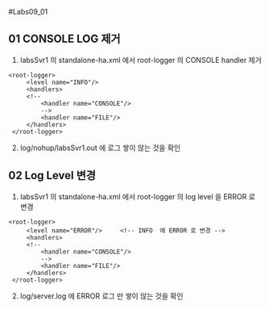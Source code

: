 #Labs09_01
## 01 CONSOLE LOG 제거 
1) labsSvr1 의 standalone-ha.xml 에서 root-logger 의 CONSOLE handler 제거

```
<root-logger>
     <level name="INFO"/>
     <handlers>
     <!--
         <handler name="CONSOLE"/>
         -->
         <handler name="FILE"/>
     </handlers>
 </root-logger>

```

2) log/nohup/labsSvr1.out 에 로그 쌓이 않는 것을 확인 

## 02 Log Level 변경

1) labsSvr1 의 standalone-ha.xml 에서 root-logger 의 log level 을 ERROR 로 변경 

```
<root-logger>
     <level name="ERROR"/>     <!-- INFO  에 ERROR 로 변경 -->
     <handlers>
     <!--
         <handler name="CONSOLE"/>
         -->
         <handler name="FILE"/>
     </handlers>
 </root-logger>

```

2) log/server.log 에 ERROR 로그 만 쌓이 않는 것을 확인 

